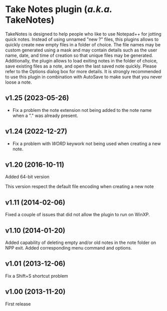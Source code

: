 # Take Notes plugin (*a.k.a.* TakeNotes)

TakeNotes is designed to help people who like to use Notepad++ for jotting quick notes. Instead of using unnamed "new ?" files, this plugins allows to quickly create new empty files in a folder of choice. The file names may be custom generated using a mask and may contain details such as the user name, date, and time of creation so that unique files may be generated. Additionally, the plugin allows to load exiting notes in the folder of choice, save existing files as a note, and open the last saved note quickly. Please refer to the Options dialog box for more details. It is strongly recommended to use this plugin in combination with AutoSave to make sure that you never loose a note.

## v1.25 (2023-05-26)

* Fix a problem the note extension not being added to the note name when a "." was already present.

## v1.24 (2022-12-27)

* Fix a problem with $WORD$ keywork not being used when creating a new note.

## v1.20 (2016-10-11)

Added 64-bit version

This version respect the default file encoding when creating a new note

## v1.11 (2014-02-06)

Fixed a couple of issues that did not allow the plugin to run on WinXP.

## v1.10 (2014-01-20)

Added capability of deleting empty and/or old notes in the note folder on NPP exit. Added corresponding menu command and options.

## v1.01 (2013-12-06)

Fix a Shift+S shortcut problem

## v1.00 (2013-11-20)

First release